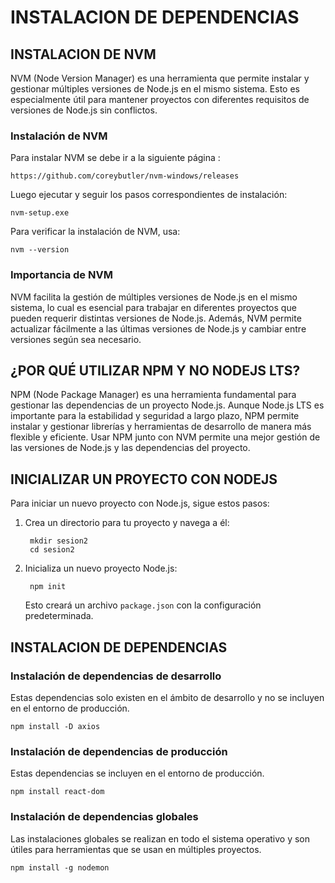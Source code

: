 # INSTALACION DE DEPENDENCIAS

## INSTALACION DE NVM

NVM (Node Version Manager) es una herramienta que permite instalar y gestionar múltiples versiones de Node.js en el mismo sistema. Esto es especialmente útil para mantener proyectos con diferentes requisitos de versiones de Node.js sin conflictos.

### Instalación de NVM

Para instalar NVM se debe ir a la siguiente página :

    https://github.com/coreybutler/nvm-windows/releases

Luego ejecutar y seguir los pasos correspondientes de instalación:

    nvm-setup.exe

Para verificar la instalación de NVM, usa:

    nvm --version

### Importancia de NVM

NVM facilita la gestión de múltiples versiones de Node.js en el mismo sistema, lo cual es esencial para trabajar en diferentes proyectos que pueden requerir distintas versiones de Node.js. Además, NVM permite actualizar fácilmente a las últimas versiones de Node.js y cambiar entre versiones según sea necesario.

## ¿POR QUÉ UTILIZAR NPM Y NO NODEJS LTS?

NPM (Node Package Manager) es una herramienta fundamental para gestionar las dependencias de un proyecto Node.js. Aunque Node.js LTS es importante para la estabilidad y seguridad a largo plazo, NPM permite instalar y gestionar librerías y herramientas de desarrollo de manera más flexible y eficiente. Usar NPM junto con NVM permite una mejor gestión de las versiones de Node.js y las dependencias del proyecto.

## INICIALIZAR UN PROYECTO CON NODEJS

Para iniciar un nuevo proyecto con Node.js, sigue estos pasos:

1. Crea un directorio para tu proyecto y navega a él:

        mkdir sesion2
        cd sesion2

2. Inicializa un nuevo proyecto Node.js:

        npm init 

    Esto creará un archivo `package.json` con la configuración predeterminada.

## INSTALACION DE DEPENDENCIAS

### Instalación de dependencias de desarrollo

Estas dependencias solo existen en el ámbito de desarrollo y no se incluyen en el entorno de producción.

    npm install -D axios

### Instalación de dependencias de producción

Estas dependencias se incluyen en el entorno de producción.

    npm install react-dom

### Instalación de dependencias globales

Las instalaciones globales se realizan en todo el sistema operativo y son útiles para herramientas que se usan en múltiples proyectos.

    npm install -g nodemon

